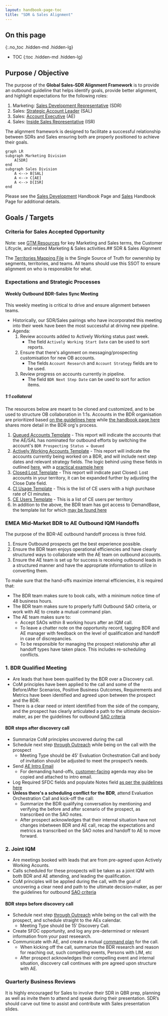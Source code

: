 ```yaml
---
layout: handbook-page-toc
title: "SDR & Sales Alignment"
---
```


## On this page
{:.no_toc .hidden-md .hidden-lg}

- TOC
{:toc .hidden-md .hidden-lg}

## Purpose / Objective

The purpose of the **Global Sales-SDR Alignment Framework** is to provide an outbound guideline that helps identify goals, provide better alignment, and highlight expectations for the following roles:

1. Marketing: [Sales Development Representative](https://about.gitlab.com/job-families/marketing/sales-development-representative/) (SDR)
1. Sales: [Strategic Account Leader](https://about.gitlab.com/job-families/sales/strategic-account-leader/) (SAL)
1. Sales: [Account Executive](https://about.gitlab.com/job-families/sales/account-executive/) (AE)
1. Sales: [Inside Sales Representative](https://about.gitlab.com/job-families/sales/public-sector-inside-account-representative/) (ISR)

The alignment framework is designed to facilitate a successful relationship between SDRs and Sales ensuring both are properly positioned to achieve their goals. 

```mermaid 
graph LR
subgraph Marketing Division
    A[SDR]
end
subgraph Sales Division
    A <--> B[SAL]
    A <--> C[AE]
    A <--> D[ISR]
end
```

Please see the [Sales Development](/handbook/marketing/revenue-marketing/sdr/) Handbook Page and [Sales](/handbook/sales/) Handbook Page for additional details.

## Goals / Targets 

### Criteria for Sales Accepted Opportunity

Note: see [GTM Resources](/handbook/sales/field-operations/gtm-resources/) for key Marketing and Sales terms, the Customer Lifcycle, and related Marketing & Sales activities.## SDR & Sales Alignment

The [Territories Mapping File](https://docs.google.com/spreadsheets/d/1gElhORjqraKDMQnWzApPelyP_vVa24tAOA85vb5f3Uc/edit?usp=drive_web&ouid=117649236165967789679) is the Single Source of Truth for ownership by segments, territories, and teams. All teams should use this SSOT to ensure alignment on who is responsible for what.
### Expectations and Strategic Processes
#### Weekly Outbound BDR-Sales Sync Meeting

This weekly meeting is critical to drive and ensure alignment between teams.
- Historically, our SDR/Sales pairings who have incorporated this meeting into their week have been the most successful at driving new pipeline.
- Agenda:
     1. Review accounts added to Actively Working status past week.
          - The field `Actively Working Start Date` can be used to sort reports.
     2. Ensure that there's alignment on messaging/prospecting customisation for new OB accounts.
          - The fields `Account Research` and `Account Strategy` fields are to be used.      
     3. Review progress on accounts currently in pipeline.
          - The field `BDR Next Step Date` can be used to sort for action items.

##### 1:1 collateral

The resources below are meant to be cloned and customized, and to be used to structure OB collaboration in 1:1s. Accounts in the BDR organisation are prioritized based [on the guidelines here](https://docs.google.com/presentation/d/1O5unjpSTYQFENlfheUi6_ZNV2fbrIqQjxNBqtwhEaYw/edit#slide=id.g11de9359282_0_12) while [the handbook page here](https://about.gitlab.com/handbook/marketing/revenue-marketing/sdr/#bdr-outbound-process) shares more detail in the BDR org's process.

1. [Queued Accounts Template](https://gitlab.my.salesforce.com/00O8X000008QoME) - This report will indicate the accounts that the AE/SAL has nominated for outbound efforts by switching the account's `BDR Prospecting Status = Queued`
2. [Actively Working Accounts Template](https://gitlab.my.salesforce.com/00O8X000008QoM4) - This report will indicate the accounts currently being worked on a BDR, and will include next step dates and relevant strategy fields. The logic behind using these fields in outlined [here](https://gitlab.com/gitlab-com/marketing/sdr/uploads/2fdadc1e76ddd57ceaac706362242b2d/Screenshot_2022-03-15_at_16.29.09.png), with a [practical example here](https://gitlab.com/gitlab-com/marketing/sdr/uploads/7759ffcea589453e562811f3d3c0fd8d/Screenshot_2022-03-15_at_1.35.05_PM.png)
3. [Closed:Lost Template](https://gitlab.my.salesforce.com/00O8X000008QoQk) - This report will indicate past Closed: Lost accounts in your territory, it can be expanded further by adjusting the Close Date field.
4. [CI Usage Template](https://gitlab.my.salesforce.com/00O8X000008QoMO) - This is the list of CE users with a high purchase rate of CI minutes.
5. [CE Users Template](https://gitlab.my.salesforce.com/00O8X000008QoQV) - This is a list of CE users per territory
6. In addition to the above, the BDR team has got access to DemandBase, the template list for which [may be found here](https://about.gitlab.com/handbook/marketing/revenue-marketing/sdr/sdr-manager-resources/#actively-working-status-related-demandbase-reports)

### EMEA Mid-Market BDR to AE Outbound IQM Handoffs

The purpose of the BDR-AE outbound handoff process is three fold.

1. Ensure Outbound prospects get the best experience possible.
2. Ensure the BDR team enjoys operational efficiencies and have clearly structured ways to collaborate with the AE team on outbound accounts.
3. Ensure the AE team is set up for success is receiving outbound leads in a structured manner and have the appropriate information to utilize in converting them. 

To make sure that the hand-offs maximize internal efficiencies, it is required that:
- The BDR team makes sure to book calls, with a minimum notice time of 48 business hours.
- The BDR team makes sure to properly fulfil Outbound SAO criteria, or work with AE to create a mutual command plan.
- The AE team makes sure to: 
     - Accept SAOs within 8 working hours after an IQM call. 
     - To leave a chatter note on the opportunity record, tagging BDR and AE manager with feedback on the level of qualification and handoff in case of discrepancies.  
     - To be responsible for managing the prospect relationship after all handoff types have taken place. This includes re-scheduling conflicts.

### 1. BDR Qualified Meeting 
- Are leads that have been qualified by the BDR over a Discovery call. 
- CoM principles have been applied to the call and some of the Before/After Scenarios, Positive Business Outcomes, Requirements and Metrics have been identified and agreed upon between the prospect and the BDR. 
- There is a clear need or intent identified from the side of the company, and the prospect has clearly articulated a path to the ultimate decision-maker, as per the guidelines for outbound [SAO criteria](https://docs.google.com/document/d/1m5YBOCc--M1Iq5-SEEd2OUWDjYyc6VJ3xTsDEEqisUQ/edit)


#### BDR steps after discovery call

- Summarize CoM principles uncovered during the call
- Schedule next step [through Outreach](https://app1a.outreach.io/meetings) while being on the call with the prospect
    - Meeting Type should be 45’ Evaluation Orchestration Call and body of invitation should be adjusted to meet the prospect’s needs.
- Send [AE Intro Email](https://app1a.outreach.io/templates/50415)
    - For demanding hand-offs, [customer-facing](https://docs.google.com/document/d/1EpltUVDhIbgWLcGXD_ug8PkoPOSBxKkNiwpwy7irbsw/edit) agenda may also be copied and attached to intro email. 
- Log Required SFDC fields and populate Notes field [as per the guidelines here](https://docs.google.com/document/d/1m5YBOCc--M1Iq5-SEEd2OUWDjYyc6VJ3xTsDEEqisUQ/edit)
- **Unless there's a scheduling conflict for the BDR**, attend Evaluation Orchestration Call and kick-off the call: 
     - Summarize the BDR qualifying conversation by mentioning and verifying the before and after scenario of the prospect, as transcribed on the SAO notes. 
     - After prospect acknowledges that their internal situation have not changes inbetween BDR and AE call, recap the expectations and metrics as transcribed on the SAO notes and handoff to AE to move forward.

### 2. Joint IQM
- Are meetings booked with leads that are from pre-agreed upon Actively Working Acounts. 
- Calls scheduled for these prospects will be taken as a joint IQM with both BDR and AE attending, and leading the qualification.
- CoM principles will be applied during the call, with the goal of uncovering a clear need and path to the ultimate decision-maker, as per the guidelines for outbound [SAO criteria](https://docs.google.com/document/d/1m5YBOCc--M1Iq5-SEEd2OUWDjYyc6VJ3xTsDEEqisUQ/edit)

#### BDR steps before discovery call

- Schedule next step [through Outreach](https://app1a.outreach.io/meetings) while being on the call with the prospect, and schedule straight to the AEs calendar.
    - Meeting Type should be 15’ Discovery Call. 
- Create SFDC opportunity, and log any pre-determined or relevant information from your past reseearch. 
- Communicate with AE, and create a mutual [command plan](https://docs.google.com/document/d/1uTHRRUQx4IP_dXUnsrfG2x9Ti-XpMneX3IDu2v0TZtY/edit) for the call. 
     - When kicking off the call, summarize the BDR research and reason for reaching out, such compelling events, Persons with LIM, etc
     - After prospect acknowledges their compelling event and internal situation, discovery call continues with pre agreed upon structure with AE.
 
### Quarterly Business Reviews

It is highly encouraged for Sales to involve their SDR in QBR prep, planning as well as invite them to attend and speak during their presentation. SDR’s should carve out time to assist and contribute with Sales presentation slides.
